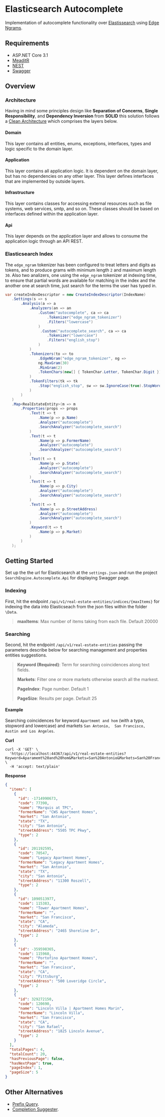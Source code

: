 # Elasticsearch Autocomplete

Implementation of autocomplete functionality over [Elastissearch](https://www.elastic.co/elasticsearch/) using [Edge Ngrams](https://www.elastic.co/guide/en/elasticsearch/reference/current/analysis-edgengram-tokenizer.html).

## Requirements

* ASP.NET Core 3.1
* [MeaditR](https://github.com/jbogard/MediatR)
* [NEST](https://github.com/elastic/elasticsearch-net)
* [Swagger](https://github.com/domaindrivendev/Swashbuckle.AspNetCore)

## Overview

### Architecture

Having in mind some principles design like **Separation of Concerns**, **Single Responsibility**, and **Dependency Inversion** from **SOLID** this solution follows a [Clean Architecture](https://blog.cleancoder.com/uncle-bob/2012/08/13/the-clean-architecture.html) which comprises the layers below.

#### Domain

This layer contains all entities, enums, exceptions, interfaces, types and logic specific to the domain layer.

#### Application

This layer contains all application logic. It is dependent on the domain layer, but has no dependencies on any other layer. This layer defines interfaces that are implemented by outside layers.

#### Infrastructure

This layer contains classes for accessing external resources such as file systems, web services, smtp, and so on. These classes should be based on interfaces defined within the application layer.

#### Api

This layer depends on the application layer and allows to consume the application logic through an API REST.

### Elasticsearch Index

The `edge_ngram` tokenizer has been configured to treat letters and digits as tokens, and to produce grams with minimum length `2` and maximum length `30`. Also two analizers, one using the `edge_ngram` tokenizer at indexing time, to ensure that partial words are available for matching in the index and the another one at search time, just search for the terms the user has typed in.

```csharp
var createIndexDescriptor = new CreateIndexDescriptor(IndexName)
   .Settings(s => s
       .Analysis(a => a
           .Analyzers(an => an
               .Custom("autocomplete", ca => ca
                   .Tokenizer("edge_ngram_tokenizer")
                   .Filters("lowercase")
               )
                .Custom("autocomplete_search", ca => ca                               
                   .Tokenizer("lowercase")
                   .Filters("english_stop")
               )
           )
           .Tokenizers(to => to
               .EdgeNGram("edge_ngram_tokenizer", ng => 
               ng.MaxGram(30)
               .MinGram(2)
               .TokenChars(new[] { TokenChar.Letter, TokenChar.Digit }))
           )
           .TokenFilters(tk => tk
               .Stop("english_stop", sw => sw.IgnoreCase(true).StopWords("_english_"))
           )
       )
   )
   .Map<RealEstateEntity>(m => m
       .Properties(props => props
           .Text(t => t
               .Name(p => p.Name)
               .Analyzer("autocomplete")
               .SearchAnalyzer("autocomplete_search")
           )
           .Text(t => t
               .Name(p => p.FormerName)
               .Analyzer("autocomplete")
               .SearchAnalyzer("autocomplete_search")
           )
           .Text(t => t
               .Name(p => p.State)
               .Analyzer("autocomplete")
               .SearchAnalyzer("autocomplete_search")
           )
           .Text(t => t
               .Name(p => p.City)
               .Analyzer("autocomplete")
               .SearchAnalyzer("autocomplete_search")
           )
           .Text(t => t
               .Name(p => p.StreetAddress)
               .Analyzer("autocomplete")
               .SearchAnalyzer("autocomplete_search")
           )
           .Keyword(t => t
               .Name(p => p.Market)                           
           )
       )
   );
```

## Getting Started

Set up the the url for Elasticsearch at the `settings.json` and  run the project `SearchEngine.Autocomplete.Api` for displaying Swagger page.

### Indexing

First, hit the endpoint `/api/v1/real-estate-entities/indices/{maxItems}` for indexing the data into Elasticseach from the json files within the folder `\Data`.

> **maxItems**: Max number of items taking from each file. Default 20000

### Searching

Second, hit the endpoint `/api/v1/real-estate-entities` passing the parameters describe below for searching management and properties entities  suggestions.

> **Keyword (Required)**: Term for searching coincidences along text fields.
>
> **Markets**: Filter one or more markets otherwise search all the markest.
>
> **PageIndex**: Page number. Default 1
>
> **PageSize**: Results per page. Default 25

#### Example

Searching coincidences for keyword `Apartmemt and hom` (with a typo, stopword and lowercase) and markets `San Antonio,  San Francisco, Austin and Los Angeles`.

**Curl**

```
curl -X 'GET' \
  'https://localhost:44367/api/v1/real-estate-entities?Keyword=Aparamemt%20and%20hom&Markets=San%20Antonio&Markets=San%20Francisco&Markets=Austin&Markets=Los%20Angeles&PageIndex=1&PageSize=5' \
  -H 'accept: text/plain'    
```

**Response**

```json
{
  "items": [
    {
      "id": -1714990673,
      "code": 77390,
      "name": "Marquis at TPC",
      "formerName": "CWS Apartment Homes",
      "market": "San Antonio",
      "state": "TX",
      "city": "San Antonio",
      "streetAddress": "5505 TPC Pkwy",
      "type": 2
    },
    {
      "id": 201192595,
      "code": 70547,
      "name": "Legacy Apartment Homes",
      "formerName": "Legacy Apartment Homes",
      "market": "San Antonio",
      "state": "TX",
      "city": "San Antonio",
      "streetAddress": "11300 Roszell",
      "type": 2
    },
    {
      "id": 1090513977,
      "code": 115383,
      "name": "Tower Apartment Homes",
      "formerName": "",
      "market": "San Francisco",
      "state": "CA",
      "city": "Alameda",
      "streetAddress": "2465 Shoreline Dr",
      "type": 2
    },
    {
      "id": -359598365,
      "code": 115960,
      "name": "Portofino Apartment Homes",
      "formerName": "",
      "market": "San Francisco",
      "state": "CA",
      "city": "Pittsburg",
      "streetAddress": "500 Loveridge Circle",
      "type": 2
    },
    {
      "id": 329272150,
      "code": 120690,
      "name": "Lincoln Villa | Apartment Homes Marin",
      "formerName": "Lincoln Villa",
      "market": "San Francisco",
      "state": "CA",
      "city": "San Rafael",
      "streetAddress": "1825 Lincoln Avenue",
      "type": 2
    }
  ],
  "totalPages": 4,
  "totalCount": 20,
  "hasPreviousPage": false,
  "hasNextPage": true,
  "pageIndex": 1,
  "pageSize": 5
}
```


## Other Alternatives

* [Prefix Query](https://www.elastic.co/guide/en/elasticsearch/reference/current/query-dsl-prefix-query.html). 
* [Completion Suggester](https://www.elastic.co/guide/en/elasticsearch/reference/current/search-suggesters.html#completion-suggester).
